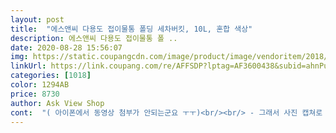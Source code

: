 ```yaml
---
layout: post 
title:  "에스앤씨 다용도 접이물통 폴딩 세차버킷, 10L, 혼합 색상" 
description: 에스앤씨 다용도 접이물통 폴 ..
date: 2020-08-28 15:56:07 
img: https://static.coupangcdn.com/image/product/image/vendoritem/2018/11/23/3310115481/f1cffa5d-8172-4756-a2f3-56e5101518ce.jpg 
linkUrl: https://link.coupang.com/re/AFFSDP?lptag=AF3600438&subid=ahnPublicAsk&pageKey=38727134&itemId=142658533&vendorItemId=3310115481&traceid=V0-113-72cc85f2bd9a1cc1 
categories: [1018] 
color: 1294AB 
price: 8730 
author: Ask View Shop 
cont:  "( 아이폰에서 동영상 첨부가 안되는군요 ㅜㅜ)<br/><br/> - 그래서 사진 캡쳐로 준비했습니다.<br/><br/>가지고갈수도있고<br/>간단하게 가지고 다니게 좋아보입니다.<br/><br/>내구성도 금방 찢어지거나 닳거나 하지 않을거 같아보이네요.<br/> 많이 파세요.<br/><br/>냉큼 샀네요<br/>다용도로 쓸수있어좋네요<br/>동영상 보시다시피,<br/>세차할때 물담을때 긴요하게 쓸수있을것같아요<br/>아주 사용하기 편합니다.<br/><br/>아코디언 형태라 펼칠때는 편한데 접을때 바닥에 놓고 그냥 한번에 눌러버리면 다섯번째 사진처럼 예쁘게 접히지 않아요.<br/><br/>어디 놀러갈때 캠핑갈때도 간단히 접어서<br/>여섯번째 사진처럼 빨간화살표로 표시한 접힌 자국 손으로  접고접고 하면 그때야 예쁘게 접혀요.<br/> 접을때 신경써야해서 그래서 별 4개.<br/><br/>요런 형식의 개 물그릇이 있는데 그건 그냥 한번에 눌러도 처음 그대로 잘 접히거든요.<br/><br/>욕실공간 차지 안하고 너무좋아서<br/>일단 펴는데 5초, 접는데 30초 걸리네요.<br/><br/>접이식 양동이를 검색하니 요게 나와서<br/>접이식으로 된 대야를 발견하고<br/>접이식이라 접으면 자리차지하지 않아 보관하기 용이해요.<br/> 따로 구멍도 나 있어서 벽에 매달기도 좋아요.<br/><br/>크기가 커서 그런가?<br/>통으로 하나의 재질로 된게 아니라 두개의 소재가 합쳐진거라 혹시나 물 넣어 무겁다고 이음부분 분리되는거 아닌가 싶지만 물 넣고 들어보니 쉽게 분리될거같진 않아요.<br/><br/>휴대시, 부피를 많이 차지하지 않으니,<br/>" 
---
```

